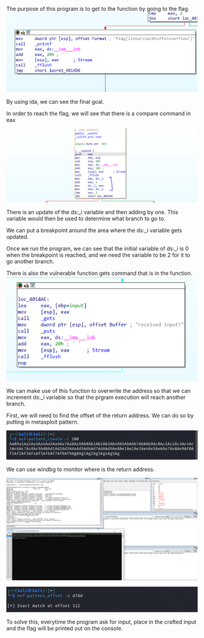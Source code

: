 The purpose of this program is to get to the function by going to the flag.
![](image.png)

By using ida, we can see the final goal.

In order to reach the flag, we will see that there is a compare command in eax

![alt text](image-1.png)

There is an update of the ds:_i variable and then adding by one. This variable would then be used to determine what branch to go to.

We can put a breakpoint around the area where the ds:_i variable gets updated.

Once we run the program, we can see that the initial variable of ds:_i is 0 when the breakpoint is reached, and we need the variable to be 2 for it to go another branch.

There is also the vulnerable function gets command that is in the function.
![alt text](image-2.png)

We can make use of this function to overwrite the address so that we can increment ds:_i variable so that the prgram execution will reach another branch.

First, we will need to find the offset of the return address.
We can do so by putting in metasploit pattern.

![alt text](image-3.png)

We can use windbg to monitor where is the return address.

![alt text](image-4.png)

![alt text](image-5.png)

To solve this, everytime the program ask for input, place in the crafted input and the flag will be printed out on the console.



